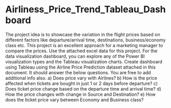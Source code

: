 # Airliness_Price_Trend_Tableau_Dashboard
The project idea is to showcase the variation in the flight prices based on different factors like departure/arrival time, destinations, business/economy class etc. This project is an excellent approach for a marketing manager to compare the prices.
Use the attached excel data for this project. For the data visualization dashboard, you can explore any of the Power BI visualization types and the Tableau visualization charts. 
Create dashboard using Tableau using the Airline Price Prediction dataset attached in this document. 
It should answer the below questions. You are free to add additional info also.
a) Does price vary with Airlines?
b) How is the price affected when tickets are bought in just 1 or 2 days before departure?
c) Does ticket price change based on the departure time and arrival time?
d) How the price changes with change in Source and Destination?
e) How does the ticket price vary between Economy and Business class?

